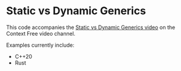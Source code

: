 # Static vs Dynamic Generics

This code accompanies the [Static vs Dynamic Generics video](https://youtu.be/hNbc-tfWbqo) on the Context Free video channel.

Examples currently include:
- C++20
- Rust
